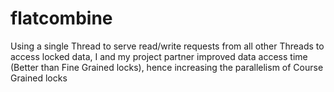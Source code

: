 # flatcombine
Using a single Thread to serve read/write requests from all other Threads to access locked data, I and my project partner improved data access time (Better than Fine Grained locks), hence increasing the parallelism of Course Grained locks

